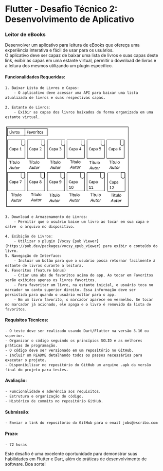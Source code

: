 # Flutter - Desafio Técnico 2: Desenvolvimento de Aplicativo

### Leitor de eBooks
Desenvolver um aplicativo para leitura de eBooks que ofereça uma experiência interativa e fácil de usar para os usuários. <br>
O aplicativo deve ser capaz de baixar uma lista de livros e suas capas deste link, exibir as capas em uma estante virtual, permitir o download de livros e a leitura dos mesmos utilizando um plugin específico.

#### Funcionalidades Requeridas:

    1. Baixar Lista de Livros e Capas:
        - O aplicativo deve acessar uma API para baixar uma lista atualizada de livros e suas respectivas capas.
    
    2. Estante de Livros:
        - Exibir as capas dos livros baixados de forma organizada em uma estante virtual.
![layout](./imgs/layout.png)

    3. Download e Armazenamento de Livros:
        - Permitir que o usuário baixe um livro ao tocar em sua capa e salve  o arquivo no dispositivo.
    
    4. Exibição de Livros:
        - Utilizar o plugin [Vocsy Epub Viewer](https://pub.dev/packages/vocsy_epub_viewer) para exibir o conteúdo do livro.
    5. Navegação de Interface:
        - Incluir um botão para que o usuário possa retornar facilmente à estante de livros durante a leitura.
    6. Favoritos (feature bônus)
        - Criar uma aba de favoritos acima do app. Ao tocar em Favoritos serão exibidos apenas os livros favoritos.
        - Para favoritar um livro, na estante inicial, o usuário toca no marcador no canto superior direito. Essa informação deve ser persistida para quando o usuário voltar para o app.
        - Em um livro favorito, o marcador aparece em vermelho. Se tocar no marcador já acionado, ele apaga e o livro é removido da lista de favoritos.

#### Requisitos Técnicos:
    - O teste deve ser realizado usando Dart/Flutter na versão 3.16 ou superior.
    - Organizar o código seguindo os princípios SOLID e as melhores práticas de programação.
    - O código deve ser versionado em um repositório no GitHub.
    - Incluir um README detalhando todos os passos necessários para executar o projeto.
    - Disponibilizar no repositório do GitHub um arquivo .apk da versão final do projeto para testes.

#### Avaliação:
    - Funcionalidade e aderência aos requisitos.
    - Estrutura e organização do código.
    - Histórico de commits no repositório GitHub.

#### Submissão:
    - Enviar o link do repositório do GitHub para o email jobs@escribo.com

#### Prazo:
    - 72 horas

Este desafio é uma excelente oportunidade para demonstrar suas habilidades em Flutter e Dart, além de práticas de desenvolvimento de software. Boa sorte!